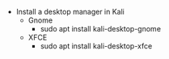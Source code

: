 
- Install a desktop manager in Kali
  - Gnome
    - sudo apt install kali-desktop-gnome
  - XFCE
    - sudo apt install kali-desktop-xfce
